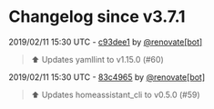 # Changelog since v3.7.1

2019/02/11 15:30 UTC - [c93dee1](https://github.com/hassio-addons/addon-ssh/commit/c93dee1825524b4294cfe8d4a692587061eed442) by [@renovate[bot]](https://github.com/apps/renovate)
> :arrow_up: Updates yamllint to v1.15.0 (#60) 

2019/02/11 15:30 UTC - [83c4965](https://github.com/hassio-addons/addon-ssh/commit/83c4965693fab15d16222639d302243e311bf41b) by [@renovate[bot]](https://github.com/apps/renovate)
> :arrow_up: Updates homeassistant_cli to v0.5.0 (#59) 

